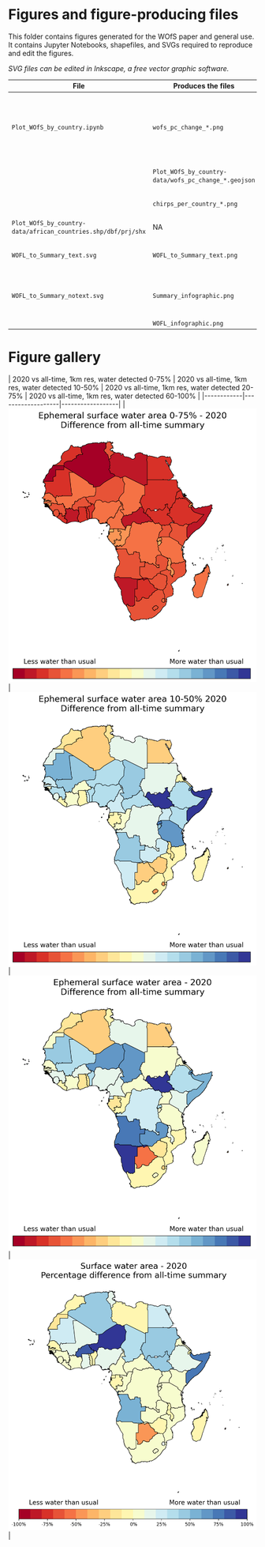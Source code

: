 # Figures and figure-producing files

This folder contains figures generated for the WOfS paper and general use. It contains Jupyter Notebooks, shapefiles, and SVGs required to reproduce and edit the figures.

*SVG files can be edited in Inkscape, a free vector graphic software.*

| **File**                            | **Produces the files**                 | **Comments**     |
|-------------------------------------|----------------------------------------|------------------|
| `Plot_WOfS_by_country.ipynb`        | `wofs_pc_change_*.png`                 | Default notebook settings use 30m default WOfS resolution which requires large sandbox. Upper/lower bounds, temporal extent, resolution are defined in the notebook / exported filenames. |
|                                     | `Plot_WOfS_by_country-data/wofs_pc_change_*.geojson` | Interim geodataframe data export - use to modify an existing plot.                                                           |
|                                     | `chirps_per_country_*.png`             | CHIRPS rainfall data summed over the year and subtracted.
| `Plot_WOfS_by_country-data/african_countries.shp/dbf/prj/shx` | NA                                     | Shapefile used by `Plot_WOfS_by_country.ipynb`.                                                                           |
| `WOFL_to_Summary_text.svg`          | `WOFL_to_Summary_text.png`             | Walkthrough of WOfS WOFL to annual to all-time summary process. Brief text description included.                                                    |
| `WOFL_to_Summary_notext.svg`        | `Summary_infographic.png`              | Export a section of the image by selecting the desired layers then clicking File > Export PNG Image > Selection.                                    |
|                                     | `WOFL_infographic.png`                 |                                                                                                                                                     |

# Figure gallery

|   2020 vs all-time, 1km res, water detected 0-75%   |  2020 vs all-time, 1km res, water detected 10-50%   |  2020 vs all-time, 1km res, water detected 20-75%   | 2020 vs all-time, 1km res, water detected 60-100%  |
|------------|-------------------|------------------|
| ![](./wofs_pc_change_2020_vs_alltime_0-75.png)     | ![](./wofs_pc_change_2020_vs_alltime_10-50.png)     | ![](./wofs_pc_change_2020_vs_alltime_20-75.png)   | ![](./wofs_pc_change_2020_vs_alltime_60-100.png) |